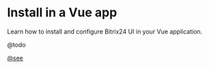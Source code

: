 # Install in a Vue app

Learn how to install and configure Bitrix24 UI in your Vue application.

@todo

[@see](https://ui3.nuxt.dev/getting-started/installation/vue) 
